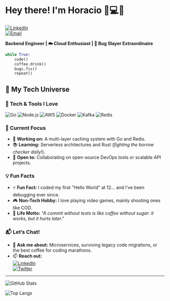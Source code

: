 # Hey there! I'm Horacio 👨💻🚀  

[![LinkedIn](https://img.shields.io/badge/-Let's_Connect-0A66C2?style=flat&logo=linkedin)](https://www.linkedin.com/in/horacio-espinosa)  
[![Email](https://img.shields.io/badge/-📧_Shoot_me_a_message-D14836?style=flat&logo=gmail)](mailto:admin@cloudfrog.com.mx)  

**Backend Engineer | ☁️ Cloud Enthusiast | 🐛 Bug Slayer Extraordinaire**  

```python
while True:
    code()
    coffee.drink()
    bugs.fix()
    repeat()
```

## 🚀 **My Tech Universe**  

### 🔧 **Tech & Tools I Love**  
![Go](https://img.shields.io/badge/-Go-00ADD8?logo=go&logoColor=white)
![Node.js](https://img.shields.io/badge/-Node.js-339933?logo=nodedotjs&logoColor=white)
![AWS](https://img.shields.io/badge/-AWS-232F3E?logo=amazonaws)
![Docker](https://img.shields.io/badge/-Docker-2496ED?logo=docker)
![Kafka](https://img.shields.io/badge/-Kafka-231F20?logo=apachekafka)
![Redis](https://img.shields.io/badge/-Redis-DC382D?logo=redis)

### 🌟 **Current Focus**  
- 🔭 **Working on:** A multi-layer caching system with Go and Redis.  
- 📚 **Learning:** Serverless architectures and Rust (*fighting the borrow checker daily!*).  
- 🤝 **Open to:** Collaborating on open-source DevOps tools or scalable API projects.  

### 💡 **Fun Facts**  
- ⚡ **Fun Fact:** I coded my first "Hello World" at 12… and I’ve been debugging ever since.  
- 🎮 **Non-Tech Hobby:** I love playing video games, mainly shooting ones like COD.
- 🐛 **Life Motto:** *“A commit without tests is like coffee without sugar: it works, but it hurts later.”*  

### 📬 **Let’s Chat!**  
- 💬 **Ask me about:** Microservices, surviving legacy code migrations, or the best coffee for coding marathons.  
- 📫 **Reach out:**  
  [![LinkedIn](https://img.shields.io/badge/-LinkedIn_Horacio-0A66C2?style=for-the-badge&logo=linkedin)](https://www.linkedin.com/in/horacio-espinosa)  
  [![Twitter](https://img.shields.io/badge/-Follow_me_on_X-1DA1F2?style=for-the-badge&logo=x)](https://x.com/Oracio_Espinosa)  

---

![GitHub Stats](https://github-readme-stats.vercel.app/api?username=HoracioEspinosa&show_icons=true&theme=radical&hide_title=true)  

![Top Langs](https://github-readme-stats.vercel.app/api/top-langs/?username=HoracioEspinosa&layout=compact&theme=radical)  
